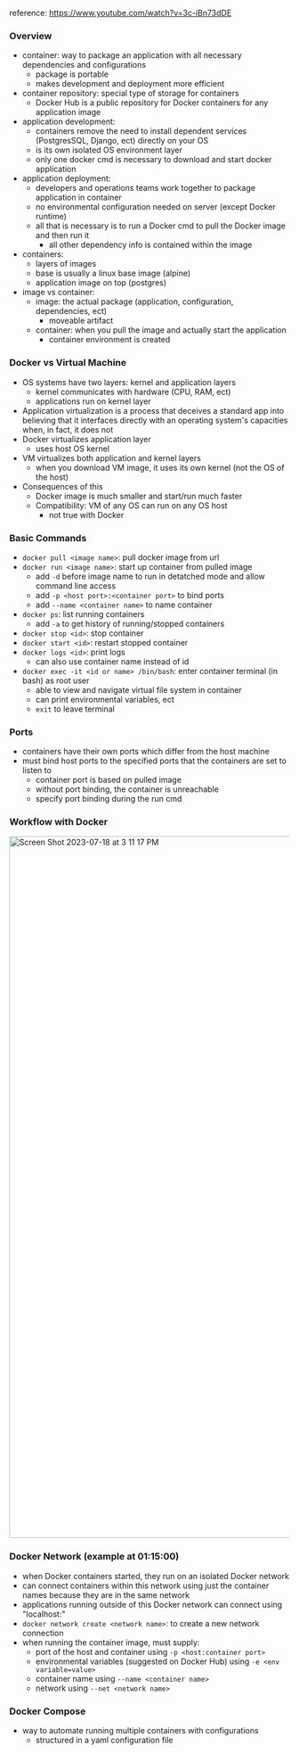 reference: https://www.youtube.com/watch?v=3c-iBn73dDE

### Overview
- container: way to package an application with all necessary dependencies and configurations
  - package is portable
  - makes development and deployment more efficient
- container repository: special type of storage for containers
  - Docker Hub is a public repository for Docker containers for any application image
- application development:
  - containers remove the need to install dependent services (PostgresSQL, Django, ect) directly on your OS
  - is its own isolated OS environment layer
  - only one docker cmd is necessary to download and start docker application
- application deployment:
  - developers and operations teams work together to package application in container
  - no environmental configuration needed on server (except Docker runtime)
  - all that is necessary is to run a Docker cmd to pull the Docker image and then run it
    - all other dependency info is contained within the image
- containers:
  - layers of images
  - base is usually a linux base image (alpine)
  - application image on top (postgres)
- image vs container:
  - image: the actual package (application, configuration, dependencies, ect)
    - moveable artifact
  - container: when you pull the image and actually start the application
    - container environment is created

### Docker vs Virtual Machine
- OS systems have two layers: kernel and application layers
  - kernel communicates with hardware (CPU, RAM, ect)
  - applications run on kernel layer
- Application virtualization is a process that deceives a standard app into believing that it interfaces directly with an operating system's capacities when, in fact, it does not
- Docker virtualizes application layer
  - uses host OS kernel
- VM virtualizes both application and kernel layers
  - when you download VM image, it uses its own kernel (not the OS of the host)
- Consequences of this
  - Docker image is much smaller and start/run much faster
  - Compatibility: VM of any OS can run on any OS host
    - not true with Docker

### Basic Commands
- `docker pull <image name>`: pull docker image from url
- `docker run <image name>`: start up container from pulled image
  - add `-d` before image name to run in detatched mode and allow command line access
  - add `-p <host port>:<container port>` to bind ports
  - add `--name <container name>` to name container
- `docker ps`: list running containers
  - add `-a` to get history of running/stopped containers
- `docker stop <id>`: stop container
- `docker start <id>`: restart stopped container
- `docker logs <id>`: print logs
  - can also use container name instead of id
- `docker exec -it <id or name> /bin/bash`: enter container terminal (in bash) as root user
  - able to view and navigate virtual file system in container
  - can print environmental variables, ect
  - `exit` to leave terminal

### Ports
- containers have their own ports which differ from the host machine
- must bind host ports to the specified ports that the containers are set to listen to
  - container port is based on pulled image
  - without port binding, the container is unreachable
  - specify port binding during the run cmd

### Workflow with Docker
<img width="1259" alt="Screen Shot 2023-07-18 at 3 11 17 PM" src="https://github.com/lukekasper/Personal-Projects/assets/28813582/606653e3-517f-4b97-b0ae-c3e4c86a9864">

### Docker Network (example at 01:15:00)
- when Docker containers started, they run on an isolated Docker network
- can connect containers within this network using just the container names because they are in the same network
- applications running outside of this Docker network can connect using "localhost:<port number>"
- `docker network create <network name>`: to create a new network connection
- when running the container image, must supply:
  - port of the host and container using `-p <host:container port>`
  - environmental variables (suggested on Docker Hub) using `-e <env variable=value>`
  - container name using `--name <container name>`
  - network using `--net <network name>`

### Docker Compose
- way to automate running multiple containers with configurations
  - structured in a yaml configuration file
